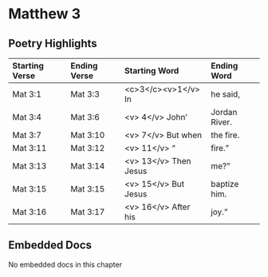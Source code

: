 # Matthew 3

## Poetry Highlights

| Starting Verse | Ending Verse | Starting Word | Ending Word |
| :--- | :--- | :--- | :--- |
| Mat 3:1 | Mat 3:3 | &lt;c&gt;3&lt;/c&gt;&lt;v&gt;1&lt;/v&gt; In | he said, |
| Mat 3:4 | Mat 3:6 | &lt;v&gt; 4&lt;/v&gt; John’ | Jordan River. |
| Mat 3:7 | Mat 3:10 | &lt;v&gt; 7&lt;/v&gt; But when | the fire. |
| Mat 3:11 | Mat 3:12 | &lt;v&gt; 11&lt;/v&gt; “ | fire.” |
| Mat 3:13 | Mat 3:14 | &lt;v&gt; 13&lt;/v&gt; Then Jesus | me?” |
| Mat 3:15 | Mat 3:15 | &lt;v&gt; 15&lt;/v&gt; But Jesus | baptize him. |
| Mat 3:16 | Mat 3:17 | &lt;v&gt; 16&lt;/v&gt; After his | joy.” |

## Embedded Docs

No embedded docs in this chapter

